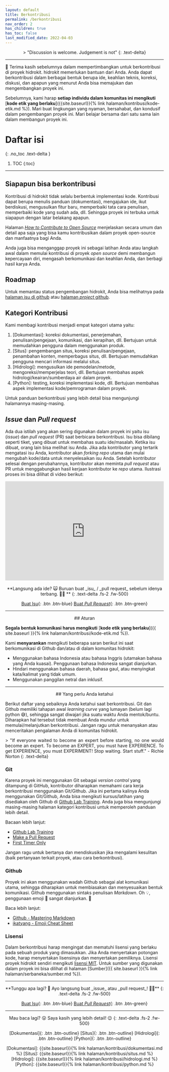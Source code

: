 ```yaml
---
layout: default
title: Berkontribusi
permalink: /berkontribusi
nav_order: 2
has_children: true
has_toc: false
last_modified_date: 2022-04-03
---
```


<div align="center" markdown="1">
> "Discussion is welcome. Judgement is not"
{: .text-delta}
</div>

---
👋 Terima kasih sebelumnya dalam mempertimbangkan untuk berkontribusi di proyek hidrokit. hidrokit memerlukan bantuan dari Anda. Anda dapat berkontribusi dalam berbagai bentuk berupa ide, keahlian teknis, koreksi, diskusi, dan apapun yang menurut Anda bisa memajukan dan mengembangkan proyek ini.

Sebelumnya, kami harap **setiap individu dalam komunitas ini mengikuti** [**kode etik yang berlaku**]({{site.baseurl}}{% link halaman/kontribusi/kode-etik.md %}). Mari buat lingkungan yang nyaman, bersahabat, dan kondusif dalam pengembangan proyek ini. Mari belajar bersama dari satu sama lain dalam membangun proyek ini. 

# Daftar isi
{: .no_toc .text-delta }

1. TOC
{:toc}

---
## Siapapun bisa berkontribusi

Kontribusi di hidrokit tidak selalu berbentuk implementasi kode. Kontribusi dapat berupa menulis panduan (dokumentasi), mengajukan ide, ikut berdiskusi, mengusulkan fitur baru, memperbaiki tata cara penulisan, memperbaiki kode yang sudah ada, dll. Sehingga proyek ini terbuka untuk siapapun dengan latar belakang apapun.

Halaman [*How to Contribute to Open Source*](https://opensource.guide/how-to-contribute) menjelaskan secara umum dan detail apa saja yang bisa kamu kontribusikan dalam proyek open-source dan manfaatnya bagi Anda. 

Anda juga bisa menganggap proyek ini sebagai latihan Anda atau langkah awal dalam memulai kontribusi di proyek *open source* demi membangun kepercayaan diri, mengasah berkomunikasi dan keahlian Anda, dan berbagi hasil karya Anda.

## Roadmap

Untuk memantau status pengembangan hidrokit, Anda bisa melihatnya pada [halaman isu di github](https://github.com/hidrokit/hidrokit/issues) atau [halaman _project_ github](https://github.com/hidrokit/hidrokit/projects?type=beta).

## Kategori Kontribusi

Kami membagi kontribusi menjadi empat kategori utama yaitu:
1. [Dokumentasi]\: koreksi dokumentasi, penerjemahan, penulisan/pengejaan, komunikasi, dan kerapihan, dll. Bertujuan untuk memudahkan pengguna dalam menggunakan produk.
2. [Situs]\: pengembangan situs, koreksi penulisan/pengejaan, penambahan konten, memperbagus situs, dll. Bertujuan memudahkan pengguna mencari informasi melalui situs.
3. [Hidrologi]\: mengusulkan ide pemodelan/metode, mengoreksi/memperjelas teori, dll. Bertujuan membahas aspek hidrologi/keairan/sumberdaya air dalam proyek. 
4. [Python]\: testing, koreksi implementasi kode, dll. Bertujuan membahas aspek implementasi kode/pemrograman dalam proyek. 

Untuk panduan berkontribusi yang lebih detail bisa mengunjungi halamannya masing-masing. 

## _Issue_ dan _Pull request_

Ada dua istilah yang akan sering digunakan dalam proyek ini yaitu isu (_issue_) dan _pull request_ (PR) saat berbicara berkontribusi. Isu bisa dibilang seperti tiket, yang dibuat untuk membahas suatu ide/masalah. Ketika isu dibuat, orang lain bisa melihat isu Anda. Jika ada kontributor yang tertarik mengatasi isu Anda, kontributor akan _forking_ _repo_ utama dan mulai mengubah kode/data untuk menyelesaikan isu Anda. Setelah kontributor selesai dengan perubahannya, kontributor akan meminta _pull request_ atau PR untuk menggabungkan hasil kerjaan kontributor ke _repo_ utama. Ilustrasi proses ini bisa dilihat di video berikut:

<div align="center">
<iframe width="100%" height="315" src="https://www.youtube.com/embed/w3jLJU7DT5E" frameborder="0" allow="accelerometer; autoplay; encrypted-media; gyroscope; picture-in-picture" allowfullscreen></iframe>
</div><br>

<div align="center" markdown="1">
**Langsung ada ide? 🙀 Buruan buat _isu_ / _pull request_ sebelum idenya terbang. 💸💸 ️**
{: .text-delta .fs-2 .fw-500}

[Buat Isu](https://github.com/hidrokit/hidrokit/issues/new/choose){: .btn .btn-blue}
[Buat _Pull Request_](https://github.com/hidrokit/hidrokit/compare){: .btn .btn-green}

</div>

---
<div align="center" markdown="1">
## Aturan
</div>

**Segala bentuk komunikasi harus mengikuti** [**kode etik yang berlaku**]({{ site.baseurl }}{% link halaman/kontribusi/kode-etik.md %}).

Kami **menyarankan** mengikuti beberapa saran berikut ini saat berkomunikasi di Github dan/atau di dalam komunitas hidrokit:
- Menggunakan bahasa Indonesia atau bahasa Inggris (utamakan bahasa yang Anda kuasai). Penggunaan bahasa Indonesia sangat dianjurkan.
- Hindari menggunakan bahasa daerah, bahasa gaul, atau menyingkat kata/kalimat yang tidak umum.
- Menggunakan panggilan netral dan inklusif.

---
<div align="center" markdown="1">
## Yang perlu Anda ketahui
</div>

Berikut daftar yang sebaiknya Anda ketahui saat berkontribusi. Git dan Github memiliki tahapan awal *learning curve* yang lumayan (belum lagi python 😅), sehingga sangat diwajari jika suatu waktu Anda mentok/buntu. Diharapkan hal tersebut tidak membuat Anda mundur untuk memulai/melanjutkan berkontribusi. Jangan ragu untuk menanyakan atau menceritakan pengalaman Anda di komunitas hidrokit.

<div align="justify" markdown="1">
> "If everyone waited to become an expert before starting, no one would become an expert. To become an EXPERT, you must have EXPERIENCE. To get EXPERIENCE, you must EXPERIMENT! Stop waiting. Start stuff." - Richie Norton
{: .text-delta}
</div>

### Git

Karena proyek ini menggunakan Git sebagai *version control* yang ditampung di GitHub, kontributor diharapkan memahami cara kerja berkontribusi menggunakan Git/Github. Jika ini pertama kalinya Anda menggunakan Git/Github, Anda bisa mengikuti kursus/latihan yang disediakan oleh Github di [Github Lab Training](https://lab.github.com/courses). Anda juga bisa mengunjungi masing-masing halaman kategori kontribusi untuk memperoleh panduan lebih detail. 

Bacaan lebih lanjut:
- [Github Lab Training](https://lab.github.com/courses)
- [Make a Pull Request](http://makeapullrequest.com/)
- [First Timer Only](http://www.firsttimersonly.com/)

Jangan ragu untuk bertanya dan mendiskusikan jika mengalami kesulitan (baik pertanyaan terkait proyek, atau cara berkontribusi). 

### Github

Proyek ini akan menggunakan wadah Github sebagai alat komunikasi utama, sehingga diharapkan untuk membiasakan dan menyesuaikan bentuk komunikasi. Github menggunakan sintaks penulisan _Markdown_. Oh 💡, penggunaan emoji 🙌 sangat dianjurkan. 🎉

Baca lebih lanjut:
- [Github - Mastering Markdown](https://guides.github.com/features/mastering-markdown/)
- [ikatyang - Emoji Cheat Sheet](https://github.com/ikatyang/emoji-cheat-sheet/blob/master/README.md)

### Lisensi

Dalam berkontribusi harap mengingat dan mematuhi lisensi yang berlaku pada sebuah produk yang dimasukkan. Jika Anda menyertakan potongan kode, harap menyertakan lisensinya dan menyertakan pemiliknya. Lisensi proyek hidrokit sendiri mengikuti [lisensi MIT](https://choosealicense.com/licenses/mit/). Untuk sumber yang digunakan dalam proyek ini bisa dilihat di halaman [Sumber]({{ site.baseurl }}{% link halaman/serbaneka/sumber.md %}).

---

<div align="center" markdown="1">
**Tunggu apa lagi? 🤔 Ayo langsung buat _issue_ atau _pull request_! 🏃‍♂️**
{: .text-delta .fs-2 .fw-500}

[Buat Isu](https://github.com/hidrokit/hidrokit/issues/new/choose){: .btn .btn-blue}
[Buat _Pull Request_](https://github.com/hidrokit/hidrokit/compare){: .btn .btn-green}

</div>

---

<div align="center" markdown="1">
Mau baca lagi? 😲 Saya kasih yang lebih detail! 😉
{: .text-delta .fs-2 .fw-500}

[Dokumentasi]{: .btn .btn-outline}
[Situs]{: .btn .btn-outline}
[Hidrologi]{: .btn .btn-outline}
[Python]{: .btn .btn-outline}

<!-- LINK -->
[Dokumentasi]:  {{site.baseurl}}{% link halaman/kontribusi/dokumentasi.md %}
[Situs]:        {{site.baseurl}}{% link halaman/kontribusi/situs.md %}
[Hidrologi]:    {{site.baseurl}}{% link halaman/kontribusi/hidrologi.md %}
[Python]:       {{site.baseurl}}{% link halaman/kontribusi/python.md %}

</div>
